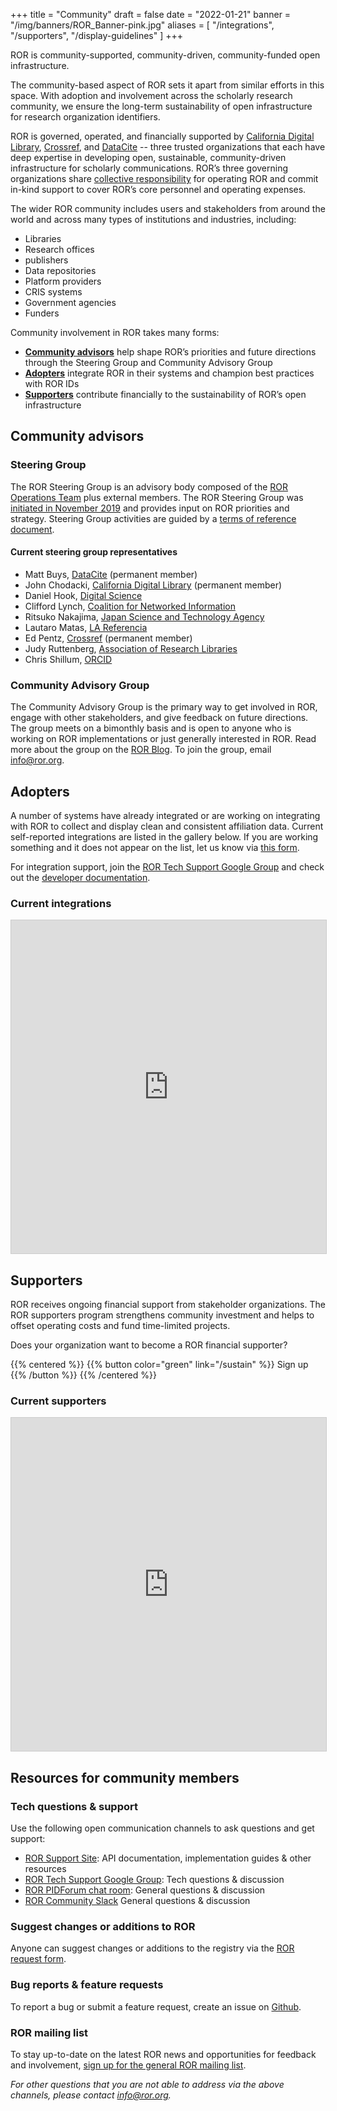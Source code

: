 +++
title = "Community"
draft = false
date = "2022-01-21"
banner = "/img/banners/ROR_Banner-pink.jpg"
aliases = [
    "/integrations",
    "/supporters",
    "/display-guidelines"
]
+++

ROR is community-supported, community-driven, community-funded open infrastructure.

The community-based aspect of ROR sets it apart from similar efforts in this space. With adoption and involvement across the scholarly research community, we ensure the long-term sustainability of open infrastructure for research organization identifiers.

ROR is governed, operated, and financially supported by [California Digital Library](https://cdlib.org), [Crossref](https://crossref.org), and [DataCite](https://datacite.org) -- three trusted organizations that each have deep expertise in developing open, sustainable, community-driven infrastructure for scholarly communications. ROR’s three governing organizations share [collective responsibility](/about#governance-model) for operating ROR and commit in-kind support to cover ROR’s core personnel and operating expenses.

The wider ROR community includes users and stakeholders from around the world and across many types of institutions and industries, including:
- Libraries
- Research offices
- publishers
- Data repositories
- Platform providers
- CRIS systems
- Government agencies
- Funders

Community involvement in ROR takes many forms:

- **[Community advisors](#community-advisors)** help shape ROR’s priorities and future directions through the Steering Group and Community Advisory Group
- **[Adopters](#adopters)** integrate ROR in their systems and champion best practices with ROR IDs
- **[Supporters](#supporters)** contribute financially to the sustainability of ROR’s open infrastructure

## Community advisors

### Steering Group

The ROR Steering Group is an advisory body composed of the [ROR Operations Team](/about#operations-team) plus external members. The ROR Steering Group was [initiated in November 2019](/blog/2019-11-22-meet-the-ror-steering-group/) and provides input on ROR priorities and strategy. Steering Group activities are guided by a [terms of reference document](/documents/ROR-Steering-Group-Terms-2022-06.pdf).

#### Current steering group representatives
- Matt Buys, [DataCite](https://datacite.org) (permanent member)
- John Chodacki, [California Digital Library](https://cdlib.org) (permanent member)
- Daniel Hook, [Digital Science](https://www.digital-science.com/)
- Clifford Lynch, [Coalition for Networked Information](https://www.cni.org/)
- Ritsuko Nakajima, [Japan Science and Technology Agency](https://www.jst.go.jp/)
- Lautaro Matas, [LA Referencia](https://www.lareferencia.info/)
- Ed Pentz, [Crossref](https://crossref.org) (permanent member)
- Judy Ruttenberg, [Association of Research Libraries](https://www.arl.org/)
- Chris Shillum, [ORCID](https://orcid.org)

### Community Advisory Group
The Community Advisory Group is the primary way to get involved in ROR, engage with other stakeholders, and give feedback on future directions. The group meets on a bimonthly basis and is open to anyone who is working on ROR implementations or just generally interested in ROR. Read more about the group on the [ROR Blog](https://ror.org/blog/2020-11-11-who-is-the-ror-community/). To join the group, email [info@ror.org](mailto:info@ror.org).

## Adopters
A number of systems have already integrated or are working on integrating with ROR to collect and display clean and consistent affiliation data. Current self-reported integrations are listed in the gallery below. If you are working something and it does not appear on the list, let us know via [this form](https://airtable.com/shrQlmqDpXie13ufz).

For integration support, join the [ROR Tech Support Google Group](https://groups.google.com/a/ror.org/g/ror-tech) and check out the [developer documentation](https://ror.readme.io).

### Current integrations
<iframe class="airtable-embed" src="https://airtable.com/embed/shr7a3O7xPb4y8xhx?backgroundColor=gray&viewControls=on" frameborder="0" onmousewheel="" width="100%" height="533" style="background: transparent; border: 1px solid #ccc;"></iframe>

## Supporters
ROR receives ongoing financial support from stakeholder organizations. The ROR supporters program strengthens community investment and helps to offset operating costs and fund time-limited projects.

Does your organization want to become a ROR financial supporter?

{{% centered %}}
{{% button color="green" link="/sustain" %}} Sign up {{% /button %}}
{{% /centered %}}

### Current supporters
<iframe class="airtable-embed" src="https://airtable.com/embed/shrd7RFd5WEQHPVXL?backgroundColor=gray&viewControls=on" frameborder="0" onmousewheel="" width="100%" height="533" style="background: transparent; border: 1px solid #ccc;"></iframe>

## Resources for community members
### Tech questions & support

Use the following open communication channels to ask questions and get support:

-   [ROR Support Site](https://ror.readme.io/): API documentation, implementation guides & other resources
-   [ROR Tech Support Google Group](https://groups.google.com/a/ror.org/g/ror-tech): Tech questions & discussion
-   [ROR PIDForum chat room](https://www.pidforum.org/c/ror-chat-room/16): General questions & discussion
-   [ROR Community Slack](https://tinyurl.com/ror-slack) General questions & discussion

### Suggest changes or additions to ROR

Anyone can suggest changes or additions to the registry via the [ROR request form](https://curation-request.ror.org/).

### Bug reports & feature requests

To report a bug or submit a feature request, create an issue on [Github](https://github.com/ror-community/ror-roadmap/issues).

### ROR mailing list

To stay up-to-date on the latest ROR news and opportunities for feedback and involvement, [sign up for the general ROR mailing list](http://eepurl.com/gjkT9H).

*For other questions that you are not able to address via the above channels, please contact <info@ror.org>.*
